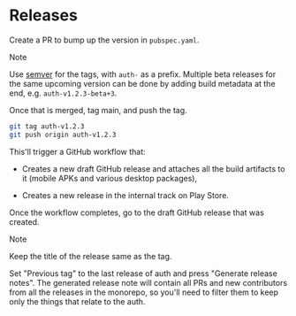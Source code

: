 # Releases

Create a PR to bump up the version in `pubspec.yaml`.

> [!NOTE]
>
> Use [semver](https://semver.org/) for the tags, with `auth-` as a prefix.
> Multiple beta releases for the same upcoming version can be done by adding
> build metadata at the end, e.g. `auth-v1.2.3-beta+3`.

Once that is merged, tag main, and push the tag.

```sh
git tag auth-v1.2.3
git push origin auth-v1.2.3
```

This'll trigger a GitHub workflow that:

* Creates a new draft GitHub release and attaches all the build artifacts to it
  (mobile APKs and various desktop packages),

* Creates a new release in the internal track on Play Store.

Once the workflow completes, go to the draft GitHub release that was created.

> [!NOTE]
>
> Keep the title of the release same as the tag.

Set "Previous tag" to the last release of auth and press "Generate release
notes". The generated release note will contain all PRs and new contributors
from all the releases in the monorepo, so you'll need to filter them to keep
only the things that relate to the auth.
